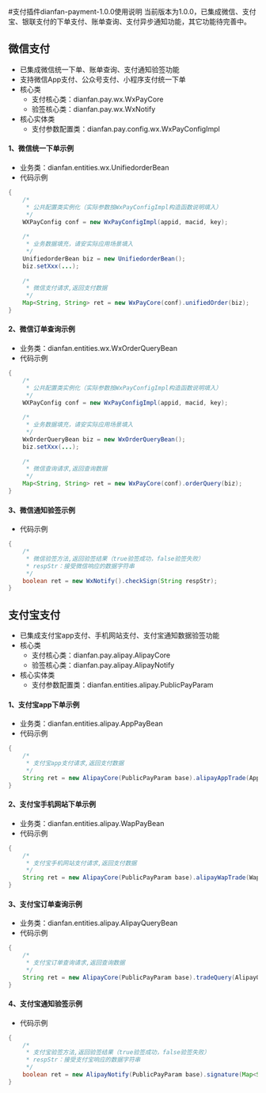 #支付插件dianfan-payment-1.0.0使用说明
当前版本为1.0.0，已集成微信、支付宝、银联支付的下单支付、账单查询、支付异步通知功能，其它功能待完善中。

## 微信支付

* 已集成微信统一下单、账单查询、支付通知验签功能
* 支持微信App支付、公众号支付、小程序支付统一下单
* 核心类
    * 支付核心类：dianfan.pay.wx.WxPayCore
    * 验签核心类：dianfan.pay.wx.WxNotify
* 核心实体类
    * 支付参数配置类：dianfan.pay.config.wx.WxPayConfigImpl

#### 1、微信统一下单示例
* 业务类：dianfan.entities.wx.UnifiedorderBean
* 代码示例

```java
{
    /*
     * 公共配置类实例化（实际参数按WxPayConfigImpl构造函数说明填入）
     */
    WXPayConfig conf = new WxPayConfigImpl(appid, macid, key);
    
    /*
     * 业务数据填充，请安实际应用场景填入
     */
    UnifiedorderBean biz = new UnifiedorderBean();
    biz.setXxx(...);
    
	/*
     * 微信支付请求,返回支付数据
     */
	Map<String, String> ret = new WxPayCore(conf).unifiedOrder(biz);
}
```
#### 2、微信订单查询示例
* 业务类：dianfan.entities.wx.WxOrderQueryBean
* 代码示例

```java
{
    /*
     * 公共配置类实例化（实际参数按WxPayConfigImpl构造函数说明填入）
     */
    WXPayConfig conf = new WxPayConfigImpl(appid, macid, key);
    
    /*
     * 业务数据填充，请安实际应用场景填入
     */
    WxOrderQueryBean biz = new WxOrderQueryBean();
    biz.setXxx(...);
    
    /*
     * 微信查询请求,返回查询数据
     */
	Map<String, String> ret = new WxPayCore(conf).orderQuery(biz);
}
```
#### 3、微信通知验签示例
* 代码示例

```java
{
    /*
     * 微信验签方法,返回验签结果（true验签成功，false验签失败）
     * respStr：接受微信响应的数据字符串
     */
    boolean ret = new WxNotify().checkSign(String respStr);
}
```

## 支付宝支付

* 已集成支付宝app支付、手机网站支付、支付宝通知数据验签功能
* 核心类
    * 支付核心类：dianfan.pay.alipay.AlipayCore
    * 验签核心类：dianfan.pay.alipay.AlipayNotify
* 核心实体类
    * 支付参数配置类：dianfan.entities.alipay.PublicPayParam

#### 1、支付宝app下单示例
* 业务类：dianfan.entities.alipay.AppPayBean
* 代码示例

```java
{
    /*
     * 支付宝app支付请求,返回支付数据
     */
	String ret = new AlipayCore(PublicPayParam base).alipayAppTrade(AppPayBean biz);
}
```
#### 2、支付宝手机网站下单示例
* 业务类：dianfan.entities.alipay.WapPayBean
* 代码示例

```java
{
    /*
     * 支付宝手机网站支付请求,返回支付数据
     */
    String ret = new AlipayCore(PublicPayParam base).alipayWapTrade(WapPayBean biz);
}
```
#### 3、支付宝订单查询示例
* 业务类：dianfan.entities.alipay.AlipayQueryBean
* 代码示例

```java
{
    /*
     * 支付宝订单查询请求,返回查询数据
     */
    String ret = new AlipayCore(PublicPayParam base).tradeQuery(AlipayQueryBean biz);
}
```
#### 4、支付宝通知验签示例
* 代码示例

```java
{
    /*
     * 支付宝验签方法,返回验签结果（true验签成功，false验签失败）
     * respStr：接受支付宝响应的数据字符串
     */
    boolean ret = new AlipayNotify(PublicPayParam base).signature(Map<String, String> respMap);
}
```

